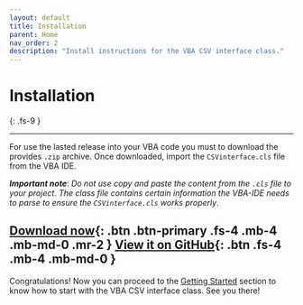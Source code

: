 ```yaml
---
layout: default
title: Installation
parent: Home
nav_order: 2
description: "Install instructions for the VBA CSV interface class."
---
```


# Installation
{: .fs-9 }

---

For use the lasted release into your VBA code you must to download the provides `.zip` archive. Once downloaded, import the `CSVinterface.cls` file from the VBA IDE. 
 
**_Important note_**: *Do not use copy and paste the content from the `.cls`  file  to your project. The class file contains certain information the VBA-IDE needs to parse to ensure the `CSVinterface.cls` works properly*.

[Download now](https://github.com/ws-garcia/VBA-CSV-interface/releases/tag/v1.0.1){: .btn .btn-primary .fs-4 .mb-4 .mb-md-0 .mr-2 } [View it on GitHub](https://github.com/ws-garcia/VBA-CSV-interface){: .btn .fs-4 .mb-4 .mb-md-0 }
---

Congratulations! Now you can proceed to the [Getting Started](https://ws-garcia.github.io/VBA-CSV-interface/home/getting_started.html) section to know how to start with the VBA CSV interface class. See you there!
